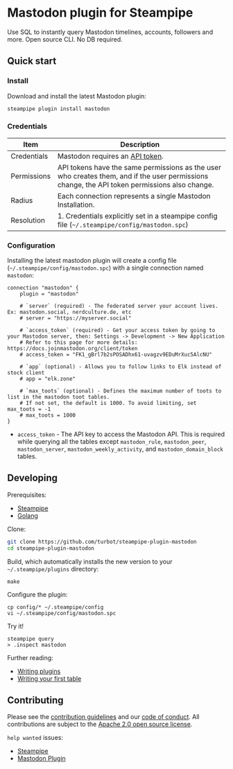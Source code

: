 # Mastodon plugin for Steampipe

Use SQL to instantly query Mastodon timelines, accounts, followers and more. Open source CLI. No DB  required.

## Quick start

### Install

Download and install the latest Mastodon plugin:

```bash
steampipe plugin install mastodon
```

### Credentials

| Item        | Description                                                                                                                                                                                                             |
|-------------|-------------------------------------------------------------------------------------------------------------------------------------------------------------------------------------------------------------------------|
| Credentials | Mastodon requires an [API token](https://docs.joinmastodon.org/client/token/). |
| Permissions | API tokens have the same permissions as the user who creates them, and if the user permissions change, the API token permissions also change.                                                                           |
| Radius      | Each connection represents a single Mastodon Installation.                                                                                                                                                              |
| Resolution  | 1. Credentials explicitly set in a steampipe config file (`~/.steampipe/config/mastodon.spc`)<br />                                                                                                                     |

### Configuration

Installing the latest mastodon plugin will create a config file (`~/.steampipe/config/mastodon.spc`) with a single connection named `mastodon`:

```hcl
connection "mastodon" {
    plugin = "mastodon"

    # `server` (required) - The federated server your account lives. Ex: mastodon.social, nerdculture.de, etc
    # server = "https://myserver.social"

    # `access_token` (required) - Get your access token by going to your Mastodon server, then: Settings -> Development -> New Application
    # Refer to this page for more details: https://docs.joinmastodon.org/client/token
    # access_token = "FK1_gBrl7b2sPOSADhx61-uvagzv9EDuMrXuc5AlcNU"

    # `app` (optional) - Allows you to follow links to Elk instead of stock client
    # app = "elk.zone"

    # `max_toots` (optional) - Defines the maximum number of toots to list in the mastodon toot tables.
    # If not set, the default is 1000. To avoid limiting, set max_toots = -1
    # max_toots = 1000
}
```

- `access_token` - The API key to access the Mastodon API. This is required while querying all the tables except `mastodon_rule`, `mastodon_peer`, `mastodon_server`, `mastodon_weekly_activity`, and `mastodon_domain_block` tables.

## Developing

Prerequisites:

- [Steampipe](https://steampipe.io/downloads)
- [Golang](https://golang.org/doc/install)

Clone:

```sh
git clone https://github.com/turbot/steampipe-plugin-mastodon
cd steampipe-plugin-mastodon
```

Build, which automatically installs the new version to your `~/.steampipe/plugins` directory:

```shell
make
```

Configure the plugin:

```
cp config/* ~/.steampipe/config
vi ~/.steampipe/config/mastodon.spc
```

Try it!

```
steampipe query
> .inspect mastodon
```

Further reading:

- [Writing plugins](https://steampipe.io/docs/develop/writing-plugins)
- [Writing your first table](https://steampipe.io/docs/develop/writing-your-first-table)

## Contributing

Please see the [contribution guidelines](https://github.com/turbot/steampipe/blob/main/CONTRIBUTING.md) and our [code of conduct](https://github.com/turbot/steampipe/blob/main/CODE_OF_CONDUCT.md). All contributions are subject to the [Apache 2.0 open source license](https://github.com/turbot/steampipe-plugin-mastodon/blob/main/LICENSE).

`help wanted` issues:

- [Steampipe](https://github.com/turbot/steampipe/labels/help%20wanted)
- [Mastodon Plugin](https://github.com/turbot/steampipe-plugin-mastodon/labels/help%20wanted)
